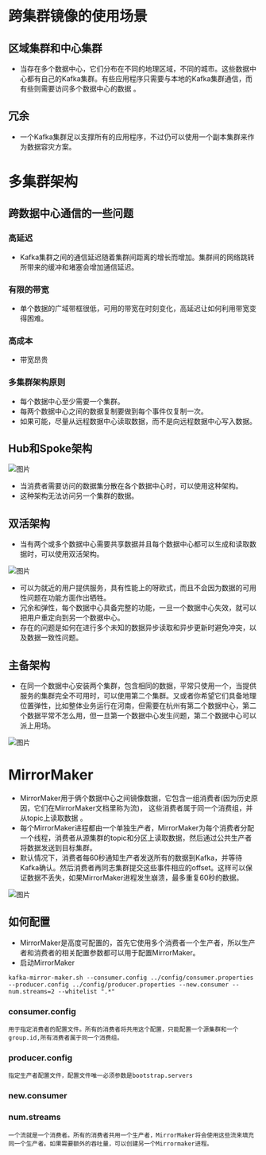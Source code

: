 # 跨集群镜像的使用场景 

## 区域集群和中心集群 


* 当存在多个数据中心，它们分布在不同的地理区域，不同的城市。这些数据中心都有自己的Kafka集群。有些应用程序只需要与本地的Kafka集群通信，而有些则需要访问多个数据中心的数据 。 
## 冗余 


* 一个Kafka集群足以支撑所有的应用程序，不过仍可以使用一个副本集群来作为数据容灾方案。 
# 多集群架构 

## 跨数据中心通信的一些问题 

### 高延迟 


* Kafka集群之间的通信延迟随着集群间距离的增长而增加。集群间的网络跳转所带来的缓冲和堵塞会增加通信延迟。 
### 有限的带宽 


* 单个数据的广域带框很低，可用的带宽在时刻变化，高延迟让如何利用带宽变得困难。 
### 高成本 


* 带宽昂贵 
### 多集群架构原则 


* 每个数据中心至少需要一个集群。 
* 每两个数据中心之间的数据复制要做到每个事件仅复制一次。 
* 如果可能，尽量从远程数据中心读取数据，而不是向远程数据中心写入数据。 
## Hub和Spoke架构 

![图片](https://uploader.shimo.im/f/hKmQD4wy6TQHpzKT.png!thumbnail)


* 当消费者需要访问的数据集分散在各个数据中心时，可以使用这种架构。 
* 这种架构无法访问另一个集群的数据。 
## 双活架构 


* 当有两个或多个数据中心需要共享数据并且每个数据中心都可以生成和读取数据时，可以使用双活架构。 

![图片](https://uploader.shimo.im/f/S73s0GxHvWRKf5nF.png!thumbnail)


* 可以为就近的用户提供服务，具有性能上的呀欧式，而且不会因为数据的可用性问题在功能方面作出牺牲。 
* 冗余和弹性，每个数据中心具备完整的功能，一旦一个数据中心失效，就可以把用户重定向到另一个数据中心。 
* 存在的问题是如何在进行多个未知的数据异步读取和异步更新时避免冲突，以及数据一致性问题。 
## 主备架构 


* 在同一个数据中心安装两个集群，包含相同的数据，平常只使用一个，当提供服务的集群完全不可用时，可以使用第二个集群。又或者你希望它们具备地理位置弹性，比如整体业务运行在河南，但需要在杭州有第二个数据中心，第二个数据平常不怎么用，但一旦第一个数据中心发生问题，第二个数据中心可以派上用场。 

![图片](https://uploader.shimo.im/f/r8Npk5KbYl0NQbIg.png!thumbnail)

# MirrorMaker 


* MirrorMaker用于俩个数据中心之间镜像数据，它包含一组消费者(因为历史原因，它们在MirrorMaker文档里称为流)， 这些消费者属于同一个消费组，并从topic上读取数据 。 
* 每个MirrorMaker进程都由一个单独生产者，MirrorMaker为每个消费者分配一个线程，消费者从源集群的topic和分区上读取数据，然后通过公共生产者将数据发送到目标集群。 
* 默认情况下，消费者每60秒通知生产者发送所有的数据到Kafka，并等待Kafka确认。然后消费者再同志集群提交这些事件相应的offset。这样可以保证数据不丢失，如果MirrorMaker进程发生崩溃，最多重复60秒的数据。 

![图片](https://uploader.shimo.im/f/lITlbyTF2bkGKf3p.png!thumbnail)

## 如何配置 


* MirrorMaker是高度可配置的，首先它使用多个消费者一个生产者，所以生产者和消费者的相关配置参数都可以用于配置MirrorMaker。 
* 启动MirrorMaker 
```plain
kafka-mirror-maker.sh --consumer.config ../config/consumer.properties --producer.config ../config/producer.properties --new.consumer --num.streams=2 --whitelist ".*" 
```
### consumer.config 

```plain
用于指定消费者的配置文件。所有的消费者将共用这个配置，只能配置一个源集群和一个group.id,所有消费者属于同一个消费组。 
```
### producer.config 

```plain
指定生产者配置文件，配置文件唯一必须参数是bootstrap.servers 
```
### new.consumer 

### num.streams 

```plain
一个流就是一个消费者。所有的消费者共用一个生产者，MirrorMaker将会使用这些流来填充同一个生产者。如果需要额外的吞吐量，可以创建另一个Mirrormaker进程。 
```
